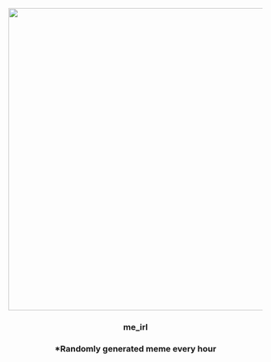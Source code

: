 <p align="center">
        <img src="https://i.redd.it/7kzrzz6rhqx91.gif" width="600" height="600">
        </p>
        <h3 align="center">me_irl</h3>
        <h3 align="center">*Randomly generated meme every hour</h3>
    
